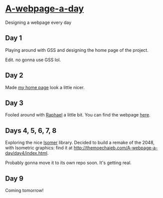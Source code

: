 # [A-webpage-a-day](http://themoechaieb.com/A-webpage-a-day/index.html)

Designing a webpage every day

## Day 1

Playing around with GSS and designing the home page of the project.

Edit. no gonna use GSS lol.

## Day 2

Made [my home page](http://themoechaieb.com) look a little nicer.

## Day 3

Fooled around with [Raphael](http://raphaeljs.com/) a little bit. You can find the webpage [here](http://themoechaieb.com/A-webpage-a-day/day3/raphael.html).

## Days 4, 5, 6, 7, 8

Exploring the nice [Isomer](http://jdan.github.io/isomer/) library. Decided to build a remake of the 2048, with Isometric graphics: find it at http://themoechaieb.com/A-webpage-a-day/day4/index.html.

Probably gonna move it to its own repo soon. It's getting real.

## Day 9

Coming tomorrow!

